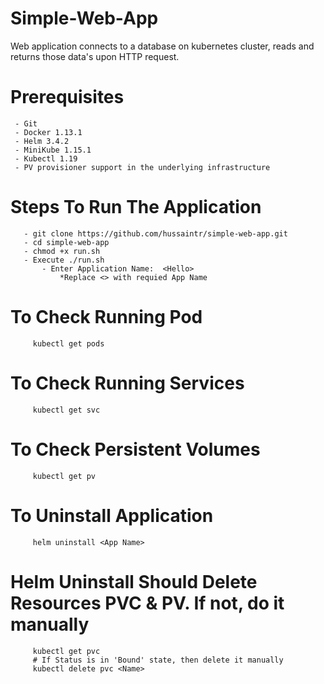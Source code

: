 # Simple-Web-App

   Web application connects to a database on kubernetes cluster, reads and returns those data's upon HTTP request.
     
   
   # Prerequisites 
      
     - Git 
     - Docker 1.13.1
     - Helm 3.4.2
     - MiniKube 1.15.1
     - Kubectl 1.19
     - PV provisioner support in the underlying infrastructure
     
   # Steps To Run The Application
   
       - git clone https://github.com/hussaintr/simple-web-app.git
       - cd simple-web-app
       - chmod +x run.sh
       - Execute ./run.sh 
           - Enter Application Name:  <Hello>
               *Replace <> with requied App Name
               
   #  To Check Running Pod
         kubectl get pods
    
   #  To Check Running Services
         kubectl get svc
         
   #  To Check Persistent Volumes
         kubectl get pv
   
   #  To Uninstall Application
         helm uninstall <App Name>
         
   #  Helm Uninstall Should Delete Resources PVC & PV. If not, do it manually
         kubectl get pvc
         # If Status is in 'Bound' state, then delete it manually 
         kubectl delete pvc <Name>
         
